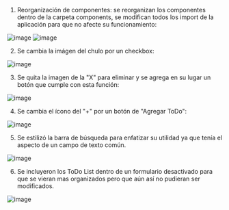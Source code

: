 1. Reorganización de componentes: se reorganizan los componentes dentro de la carpeta components, se modifican todos los import de la aplicación para que no afecte su funcionamiento:

![image](https://user-images.githubusercontent.com/90021252/166400315-36daa41b-69db-4a30-9b70-553d6c871c26.png)
![image](https://user-images.githubusercontent.com/90021252/166400343-d85bc2ab-784c-4a9e-9ed6-549a228c466e.png)

2. Se cambia la imágen del chulo por un checkbox:

![image](https://user-images.githubusercontent.com/90021252/166434229-d4d3a61d-a9ce-462b-bd19-6f88992a7b7d.png)

3. Se quita la imagen de la "X" para eliminar y se agrega en su lugar un botón que cumple con esta función:

![image](https://user-images.githubusercontent.com/90021252/166434707-2ced3038-fe6e-467c-bdfd-7b30f24d3767.png)

4. Se cambia el ícono del "+" por un botón de "Agregar ToDo":

![image](https://user-images.githubusercontent.com/90021252/166439546-5564bab9-ce8f-41c2-a3e2-164114d3f4fa.png)

5. Se estilizó la barra de búsqueda para enfatizar su utilidad ya que tenía el aspecto de un campo de texto común.

![image](https://user-images.githubusercontent.com/90021252/166445202-2825abdb-57e1-41a5-98a4-de2fb23593ce.png)

6. Se incluyeron los ToDo List dentro de un formulario desactivado para que se vieran mas organizados pero que aún así no pudieran ser modificados.

![image](https://user-images.githubusercontent.com/90021252/166448213-6644d67b-b810-40f7-bb0b-9299dc4a3510.png)
